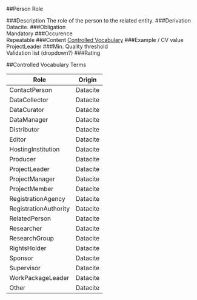 ##Person Role

###Description
The role of the person to the related entity.
###Derivation
Datacite.
###Obligation	
Mandatory
###Occurence	
Repeatable
###Content
[Controlled Vocabulary](#controlled-vocabulary-terms)
###Example / CV value
ProjectLeader
###Min. Quality threshold	
Validation list (dropdown?)
###Rating

##Controlled Vocabulary Terms

Role | Origin
-----|-------------
ContactPerson | Datacite
DataCollector | Datacite
DataCurator | Datacite
DataManager | Datacite
Distributor | Datacite
Editor | Datacite
HostingInstitution | Datacite
Producer | Datacite
ProjectLeader | Datacite
ProjectManager | Datacite
ProjectMember | Datacite
RegistrationAgency | Datacite
RegistrationAuthority | Datacite
RelatedPerson | Datacite
Researcher | Datacite
ResearchGroup | Datacite
RightsHolder | Datacite
Sponsor | Datacite
Supervisor | Datacite
WorkPackageLeader | Datacite
Other | Datacite
